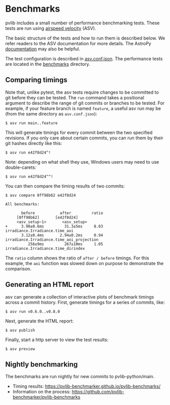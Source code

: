 Benchmarks
==========

pvlib includes a small number of performance benchmarking tests. These
tests are run using
[airspeed velocity](https://asv.readthedocs.io/en/stable/) (ASV).

The basic structure of the tests and how to run them is described below.
We refer readers to the ASV documentation for more details. The AstroPy
[documentation](https://github.com/astropy/astropy-benchmarks/tree/main)
may also be helpful.

The test configuration is described in [asv.conf.json](asv.conf.json).
The performance tests are located in the [benchmarks](benchmarks) directory.

Comparing timings
-----------------

Note that, unlike pytest, the asv tests require changes to be committed
to git before they can be tested. The ``run`` command takes a positional
argument to describe the range of git commits or branches to be tested.
For example, if your feature branch is named ``feature``, a useful asv
run may be (from the same directory as `asv.conf.json`):

```
$ asv run main..feature
```

This will generate timings for every commit between the two specified
revisions. If you only care about certain commits, you can run them by
their git hashes directly like this:

```
$ asv run e42f8d24^!
```

Note: depending on what shell they use, Windows users may need to use
double-carets:

```
$ asv run e42f8d24^^!
```

You can then compare the timing results of two commits:

```
$ asv compare 0ff98b62 e42f8d24

All benchmarks:

       before           after         ratio
     [0ff98b62]       [e42f8d24]
     <asv_setup~1>       <asv_setup>
+      3.90±0.6ms         31.3±5ms     8.03  irradiance.Irradiance.time_aoi
       3.12±0.4ms       2.94±0.2ms     0.94  irradiance.Irradiance.time_aoi_projection
          256±9ms         267±10ms     1.05  irradiance.Irradiance.time_dirindex
```

The `ratio` column shows the ratio of `after / before` timings. For this
example, the `aoi` function was slowed down on purpose to demonstrate
the comparison.

Generating an HTML report
-------------------------

asv can generate a collection of interactive plots of benchmark timings across
a commit history. First, generate timings for a series of commits, like:

```
$ asv run v0.6.0..v0.8.0
```

Next, generate the HTML report:

```
$ asv publish
```

Finally, start a http server to view the test results:

```
$ asv preview

```


Nightly benchmarking
--------------------

The benchmarks are run nightly for new commits to pvlib-python/main.

- Timing results: https://pvlib-benchmarker.github.io/pvlib-benchmarks/
- Information on the process: https://github.com/pvlib-benchmarker/pvlib-benchmarks
